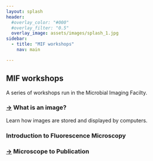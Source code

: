 ```yaml
---
layout: splash
header:
  #overlay_color: "#000"
  #overlay_filter: "0.5"
  overlay_image: assets/images/splash_1.jpg
sidebar:
  - title: "MIF workshops"
    nav: main

---
```


## MIF workshops

A series of workshops run in the Microbial Imaging Facilty.

### [→](_pages/What-is-an-image) What is an image?


Learn how images are stored and displayed by computers.

### Introduction to Fluorescence Microscopy

### [→](_pages/Microscope-to-Publication) Microscope to Publication


